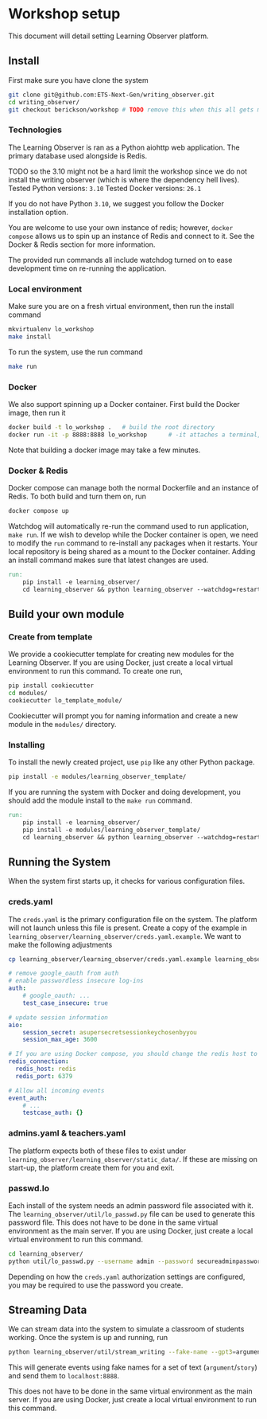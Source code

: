 # Workshop setup

This document will detail setting Learning Observer platform.

## Install

First make sure you have clone the system

```bash
git clone git@github.com:ETS-Next-Gen/writing_observer.git
cd writing_observer/
git checkout berickson/workshop # TODO remove this when this all gets merged
```

### Technologies

The Learning Observer is ran as a Python aiohttp web application. The primary database used alongside is Redis.

TODO so the 3.10 might not be a hard limit the workshop since we do not install the writing observer (which is where the dependency hell lives).
Tested Python versions: `3.10`
Tested Docker versions: `26.1`

If you do not have Python `3.10`, we suggest you follow the Docker installation option.

You are welcome to use your own instance of redis; however, `docker compose` allows us to spin up an instance of Redis and connect to it. See the Docker & Redis section for more information.

The provided run commands all include watchdog turned on to ease development time on re-running the application.

### Local environment

Make sure you are on a fresh virtual environment, then run the install command

```bash
mkvirtualenv lo_workshop
make install
```

To run the system, use the run command

```bash
make run
```

### Docker

We also support spinning up a Docker container. First build the Docker image, then run it

```bash
docker build -t lo_workshop .   # build the root directory
docker run -it -p 8888:8888 lo_workshop      # -it attaches a terminal, -p attaches local port 8888 to dockers 8888 port
```

Note that building a docker image may take a few minutes.

### Docker & Redis

Docker compose can manage both the normal Dockerfile and an instance of Redis. To both build and turn them on, run

```bash
docker compose up
```

Watchdog will automatically re-run the command used to run application, `make run`. If we wish to develop while the Docker container is open, we need to modify the `run` command to re-install any packages when it restarts. Your local repository is being shared as a mount to the Docker container. Adding an install command makes sure that latest changes are used.

```Makefile
run:
    pip install -e learning_observer/
    cd learning_observer && python learning_observer --watchdog=restart
```

## Build your own module

### Create from template

We provide a cookiecutter template for creating new modules for the Learning Observer. If you are using Docker, just create a local virtual environment to run this command. To create one run,

```bash
pip install cookiecutter
cd modules/
cookiecutter lo_template_module/
```

Cookiecutter will prompt you for naming information and create a new module in the `modules/` directory.

### Installing

To install the newly created project, use `pip` like any other Python package.

```bash
pip install -e modules/learning_observer_template/
```

If you are running the system with Docker and doing development, you should add the module install to the `make run` command.

```Makefile
run:
    pip install -e learning_observer/
    pip install -e modules/learning_observer_template/
    cd learning_observer && python learning_observer --watchdog=restart
```

## Running the System

When the system first starts up, it checks for various configuration files.

### creds.yaml

The `creds.yaml` is the primary configuration file on the system. The platform will not launch unless this file is present. Create a copy of the example in `learning_observer/learning_observer/creds.yaml.example`. We want to make the following adjustments

```bash
cp learning_observer/learning_observer/creds.yaml.example learning_observer/creds.yaml
```

```yaml
# remove google_oauth from auth
# enable passwordless insecure log-ins
auth:
    # google_oauth: ...
    test_case_insecure: true

# update session information
aio:
    session_secret: asupersecretsessionkeychosenbyyou
    session_max_age: 3600

# If you are using Docker compose, you should change the redis host to
redis_connection:
  redis_host: redis
  redis_port: 6379

# Allow all incoming events
event_auth:
    # ...
    testcase_auth: {}
```

### admins.yaml & teachers.yaml

The platform expects both of these files to exist under `learning_observer/learning_observer/static_data/`. If these are missing on start-up, the platform create them for you and exit.

### passwd.lo

Each install of the system needs an admin password file associated with it. The `learning_observer/util/lo_passwd.py` file can be used to generate this password file. This does not have to be done in the same virtual environment as the main server. If you are using Docker, just create a local virtual environment to run this command.

```bash
cd learning_observer/
python util/lo_passwd.py --username admin --password secureadminpassword --filename passwd.lo
```

Depending on how the `creds.yaml` authorization settings are configured, you may be required to use the password you create.

## Streaming Data

We can stream data into the system to simulate a classroom of students working. Once the system is up and running, run

```bash
python learning_observer/util/stream_writing --fake-name --gpt3=argument --url=localhost:8888
```

This will generate events using fake names for a set of text (`argument`/`story`) and send them to `localhost:8888`.

This does not have to be done in the same virtual environment as the main server. If you are using Docker, just create a local virtual environment to run this command.
